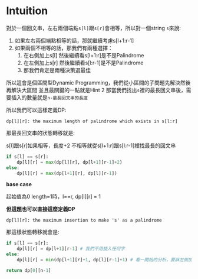 # Intuition

對於一個回文串，左右兩個端點`s[l]`跟`s[r]`會相等，所以對一個string `s`來說:
1. 如果左右兩個端點相等的話，那就繼續考慮s[l+1:r-1]
2. 如果兩個不相等的話，那我們有兩種選擇：
   1. 在右側加上s[l] 然後繼續看s[l+1:r]是不是Palindrome
   2. 在左側加上s[r] 然後繼續看s[l:r-1]是不是Palindrome
   3. 那我們肯定是兩種決策選最佳

所以這會是個區間型Dynamic Programming，我們從小區間的子問題先解決然後再解決大區間
並且最關鍵的一點就是Hint 2
那當我們找出`s`裡的最長回文串後，需要插入的數量就是`n-最長回文串的長度`

所以我們可以這樣定義DP:

`dp[l][r]: the maximum length of palindrome which exists in s[l:r]`

那最長回文串的狀態轉移就是:

s[l]跟s[r]如果相等，長度+2
不相等就從s[l+1:r]跟s[l:r-1]裡找最長的回文串

```py
if s[l] == s[r]:
    dp[l][r] = max(dp[l][r], dp[l+1][r-1]+2)
else:
    dp[l][r] = max(dp[l+1][r], dp[l][r-1])
```

**base case**

起始值為0
length=1時，l==r, dp[l][r] = 1

**但這題也可以直接這麼定義DP**

`dp[l][r]: the maximum insertion to make 's' as a palindrome`

那這樣狀態轉移就會是:

```py
if s[l] == s[r]:
    dp[l][r] = dp[l+1][r-1] # 我們不用插入任何字
else:
    dp[l][r] = min(dp[l+1][r]+1, dp[l][r-1]+1) # 看一開始的分析，要麻左側加上s[r]、要麻右側加上s[l]，然後看另一側是不是Palindrome

return dp[0][n-1]
```
